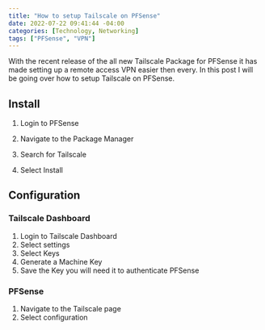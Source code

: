 ```yaml
---
title: "How to setup Tailscale on PFSense"
date: 2022-07-22 09:41:44 -04:00
categories: [Technology, Networking]
tags: ["PFSense", "VPN"]
---
```

With the recent release of the all new Tailscale Package for PFSense it has made setting up a remote access VPN easier then every. In this post I will be going over how to setup Tailscale on PFSense.

## Install
1. Login to PFSense
2. Navigate to the Package Manager

3. Search for Tailscale
4. Select Install


## Configuration
### Tailscale Dashboard
1. Login to Tailscale Dashboard
2. Select settings
3. Select Keys
4. Generate a Machine Key
5. Save the Key you will need it to authenticate PFSense

### PFSense
1. Navigate to the Tailscale page
2. Select configuration
